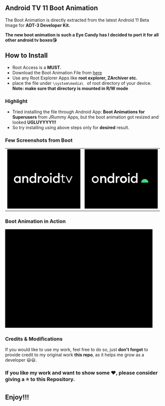 ## Android TV 11 Boot Animation

<p>The Boot Animation is directly extracted from the latest Android 11 Beta Image for <b>ADT-3 Developer Kit.</b><br>

<b>The new boot animation is such a Eye Candy has I decided to port it for all other android tv boxes😘</b>
</p>


## How to Install

* Root Access is a <b> MUST. </b>
* Download the Boot Animation File from <a href="https://github.com/khurramrizvi/atv11_bootanimation/blob/master/Working%20and%20Tested/bootanimation.zip">here</a>
* Use any Root Explorer Apps like <b>root explorer, ZArchiver etc.</b>
* place the file under ```\system\media\ ``` of root directory of your device. <b>Note: make sure that directory is mounted in R/W mode</b>

### Highlight
* Tried installing the file through Android App: <b> Boot Animations for Superusers</b> from JRummy Apps, but the boot animation got resized and looked <b>UGLUYYYY!!!</b>
* So try installing using above steps only for <b>desired</b> result.



### Few Screenshots from Boot  

<table>
<tr>
<td><img src =img/00000.png></td>
<td><img src =img/00053.png></td>
</tr>
</table>

### Boot Animation in Action

<img src=gif/atv11.gif width=480 height=320>

### Credits & Modifications
If you would like to use my work, feel free to do so, just <b>don't forgot</b> to provide credit to my original work <b>this repo</b>, as it helps me grow as a developer 😃😃.

### If you like my work and want to show some ❤️, please consider giving a ⭐️ to this Repository.

## Enjoy!!!
